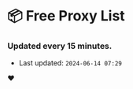 # :package: Free Proxy List
### Updated every 15 minutes.

- Last updated: `2024-06-14 07:29`

:heart:
